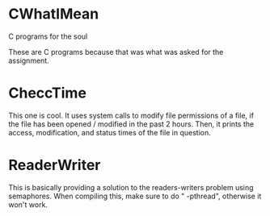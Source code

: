 # CWhatIMean
C programs for the soul

These are C programs because that was what was asked for the assignment.

# CheccTime
This one is cool. It uses system calls to modify file permissions of a file, if the file has been opened / modified in the past 2 hours. Then, it prints the access, modification, and status times of the file in question.

# ReaderWriter
This is basically providing a solution to the readers-writers problem using semaphores. When compiling this, make sure to do " -pthread", otherwise it won't work.
